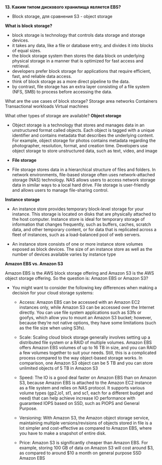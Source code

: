 **13. Каким типом дискового хранилища является EBS?** 
- Block storage, для сравнения S3 -  object storage




**What is block storage?**
- block storage is technology that controls data storage and storage devices. 
- it takes any data, like a file or database entry, and divides it into blocks of equal sizes. 
- the block storage system then stores the data block on underlying physical storage in a manner that is optimized for fast access and retrieval. 
- developers prefer block storage for applications that require efficient, fast, and reliable data access. 
- think of block storage as a more direct pipeline to the data. 
- by contrast, file storage has an extra layer consisting of a file system (NFS, SMB) to process before accessing the data.


What are the use cases of block storage?
Storage area networks
Containers
Transactional workloads
Virtual machines



What other types of storage are available?
**Object storage**

- Object storage is a technology that stores and manages data in an unstructured format called objects. Each object is tagged with a unique identifier and contains metadata that describes the underlying content. For example, object storage for photos contains metadata regarding the photographer, resolution, format, and creation time. Developers use object storage to store unstructured data, such as text, video, and image

- **File storage**

- File storage stores data in a hierarchical structure of files and folders. In network environments, file-based storage often uses network-attached storage (NAS) technology. NAS allows users to access network storage data in similar ways to a local hard drive. File storage is user-friendly and allows users to manage file-sharing control.

**Instance storage**

- An instance store provides temporary block-level storage for your instance. This storage is located on disks that are physically attached to the host computer. Instance store is ideal for temporary storage of information that changes frequently, such as buffers, caches, scratch data, and other temporary content, or for data that is replicated across a fleet of instances, such as a load-balanced pool of web servers.

- An instance store consists of one or more instance store volumes exposed as block devices. The size of an instance store as well as the number of devices available varies by instance type


**Amazon EBS vs. Amazon S3**

Amazon EBS is the AWS block storage offering and Amazon S3 is the AWS object storage offering. So the question is: Amazon EBS or Amazon S3?

- You might want to consider the following key differences when making a  decision for your cloud storage systems:
  
  - Access: Amazon EBS can be accessed with an Amazon EC2 instances only, while Amazon S3 can be accessed over the Internet directly. You can use file system applications such as S3fs or goofys, which allow you to mount an Amazon S3 bucket; however, because they’re not native options, they have some limitations (such as the file size when using S3fs).
  
  - Scale: Scaling cloud block storage generally involves setting up a distributed file system or a RAID of multiple volumes. Amazon EBS offers Amazon EBS volumes of up to 16 TB in size, and you can RAID a few volumes together to suit your needs. Still, this is a complicated process compared to the way object-based storage works. In comparison, one Amazon S3 object can be 5 TB and you can store unlimited objects of 5 TB in Amazon S3
  
  - Speed: The IO is a good deal faster on Amazon EBS than on Amazon S3, because Amazon EBS is attached to the Amazon EC2 instance as a file system and relies on NAS protocol. It supports various volume types (gp2,io1, st1, and sc1, each for a different budget and need) that can help achieve increase IO performance with guaranteed IOPS based on SSD, such as PIOPS and General Purpose.
  
  - Versioning: With Amazon S3, the Amazon object storage service, maintaining multiple versions/revisions of objects stored in file is a lot simpler and cost-effective as compared to Amazon EBS, where you have to make a snapshot of entire disk.
 
  - Price: Amazon S3 is significantly cheaper than Amazon EBS. For example, storing 100 GB of data on Amazon S3 will cost around $3, as compared to around $10 a month on general purpose SSD Amazon EBS
